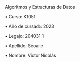 Algoritmos y Estructuras de Datos

• Curso: K1051

• Año de cursada: 2023

• Legajo: 204031-1

• Apellido: Seoane

• Nombre: Víctor Nicolás
